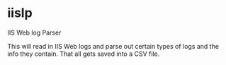# iislp
IIS Web log Parser

This will read in IIS Web logs and parse out certain types of logs and the info they contain.  That all gets saved into a CSV file.  
